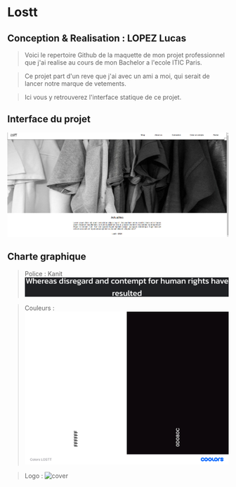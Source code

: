 # Lostt

## Conception & Realisation : LOPEZ Lucas

>Voici le repertoire Github de la maquette de mon projet professionnel que j'ai realise au cours de mon Bachelor a l'ecole ITIC Paris.

>Ce projet part d'un reve que j'ai avec un ami a moi, qui serait de lancer notre marque de vetements.

>Ici vous y retrouverez l'interface statique de ce projet.

## Interface du projet 
![cover](./asset/readme.png)

## Charte graphique
>Police : Kanit 
![cover](./asset/kanit.png)

>Couleurs :
![cover](./asset/colors.png)

>Logo :
![cover](./asset/logo.png)